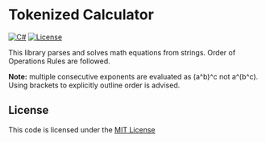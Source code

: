 Tokenized Calculator
====================

[![C#](https://img.shields.io/static/v1?label=C%23&message=v9&color=brightgreen&link=https://docs.microsoft.com/en-us/dotnet/)](https://docs.microsoft.com/en-us/dotnet/) [![License](https://img.shields.io/badge/license-MIT-blue.svg?label=License&link=https://mit-license.org/)](./LICENSE)

This library parses and solves math equations from strings. Order of Operations Rules are followed.

**Note:** multiple consecutive exponents are evaluated as (a^b)^c not a^(b^c). Using brackets to explicitly outline order is advised.

## License
This code is licensed under the [MIT License](./LICENSE)

